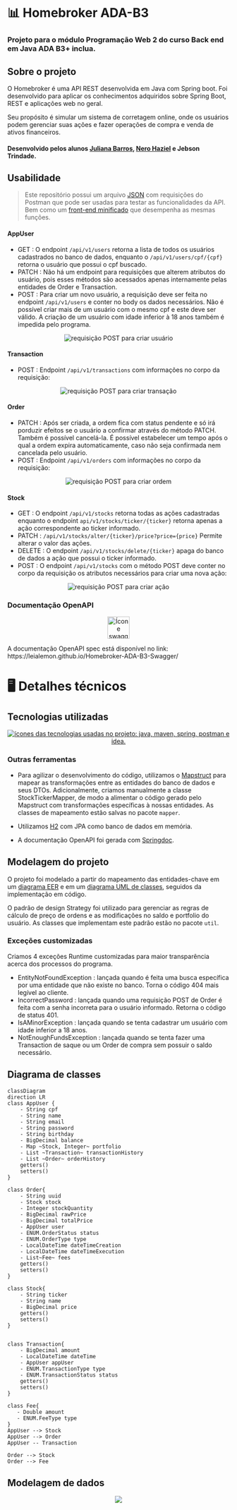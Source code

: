 # 📊 Homebroker ADA-B3
### Projeto para o módulo Programação Web 2 do curso Back end em Java ADA B3+ inclua.

## Sobre o projeto

O Homebroker é uma API REST desenvolvida em Java com Spring boot. Foi desenvolvido para aplicar os conhecimentos adquiridos sobre Spring Boot, REST e aplicações web no geral.

Seu propósito é simular um sistema de corretagem online, onde os usuários podem gerenciar suas ações e fazer operações de compra e venda de ativos financeiros.

#### Desenvolvido pelos alunos [Juliana Barros](https://github.com/leialemon), [Nero Haziel](https://github.com/HepoHB) e Jebson Trindade.

## Usabilidade

> Este repositório possui um arquivo [JSON](Homebroker.postman_collection.json) com requisições do Postman que pode ser usadas para testar as funcionalidades da API. Bem como um [front-end minificado](miniFront) que desempenha as mesmas funções.

#### AppUser
- GET : O endpoint `/api/v1/users` retorna a lista de todos os usuários cadastrados no banco de dados, enquanto o `/api/v1/users/cpf/{cpf}` retorna o usuário que possui o cpf buscado.
- PATCH : Não há um endpoint para requisições que alterem atributos do usuário, pois esses métodos são acessados apenas internamente pelas entidades de Order e Transaction.
- POST : Para criar um novo usuário, a requisição deve ser feita no endpoint `/api/v1/users` e conter no body os dados necessários. Não é possível criar mais de um usuário com o mesmo cpf e este deve ser válido. A criação de um usuário com idade inferior à 18 anos também é impedida pelo programa.

<p align="center">
    <img src="README-contents/postUser.png" alt="requisição POST para criar usuário">
</p>

#### Transaction
- POST : Endpoint `/api/v1/transactions` com informações no corpo da requisição:

<p align="center">
    <img src="README-contents/postTransaction.png" alt="requisição POST para criar transação">
</p>

#### Order
- PATCH : Após ser criada, a ordem fica com status pendente e só irá porduzir efeitos se o usuário a confirmar através do método PATCH. Também é possível cancelá-la. É possível estabelecer um tempo após o qual a ordem expira automaticamente, caso não seja confirmada nem cancelada pelo usuário.
- POST : Endpoint `/api/v1/orders` com informações no corpo da requisição:

<p align="center">
    <img src="README-contents/postOrder.png" alt="requisição POST para criar ordem">
</p>

#### Stock
- GET : O endpoint `/api/v1/stocks` retorna todas as ações cadastradas enquanto o endpoint `api/v1/stocks/ticker/{ticker}` retorna apenas a ação correspondente ao ticker informado.
- PATCH : `/api/v1/stocks/alter/{ticker}/price?price={price}` Permite alterar o valor das ações.
- DELETE : O endpoint `/api/v1/stocks/delete/{ticker}` apaga do banco de dados a ação que possui o ticker informado.
- POST : O endpoint `/api/v1/stocks` com o método POST deve conter no corpo da requisição os atributos necessários para criar uma nova ação:

<p align="center">
    <img src="README-contents/postStock.png" alt="requisição POST para criar ação">
</p>

### Documentação OpenAPI 
<p align="center">
<img  width="50" height="50" src="./README-contents/swagger.png" alt="Ícone swagger"> 
</p>
<p> A documentação OpenAPI spec está disponível no link: https://leialemon.github.io/Homebroker-ADA-B3-Swagger/</p>


# 🖥️ Detalhes técnicos

## Tecnologias utilizadas
<p align="center">
    <a href="https://skillicons.dev">
        <img src="https://skillicons.dev/icons?i=java,maven,spring,hibernate,postman,idea" alt="ícones das tecnologias usadas no projeto: java, maven, spring, postman e idea.">
    </a>
</p>

### Outras ferramentas

- Para agilizar o desenvolvimento do código, utilizamos o [Mapstruct](https://mapstruct.org/) para mapear as transformações entre as entidades do banco de dados e seus DTOs. Adicionalmente, criamos manualmente a classe StockTickerMapper, de modo a alimentar o código gerado pelo Mapstruct com transformações específicas à nossas entidades. As classes de mapeamento estão salvas no pacote `mapper`.

- Utilizamos [H2](https://www.h2database.com/html/main.html) com JPA como banco de dados em memória.

- A documentação OpenAPI foi gerada com [Springdoc](https://springdoc.org/).

## Modelagem do projeto

O projeto foi modelado a partir do mapeamento das entidades-chave em um [diagrama EER](https://github.com/leialemon/Ada-Homebroker?tab=readme-ov-file#modelagem-de-dados) e em um [diagrama UML de classes](https://github.com/leialemon/Ada-Homebroker/blob/main/README.md#diagrama-de-classes), seguidos da implementação em código.

O padrão de design Strategy foi utilizado para gerenciar as regras de cálculo de preço de ordens e as modificações no saldo e portfolio do usuário. As classes que implementam este padrão estão no pacote `util`.

### Exceções customizadas

Criamos 4 exceções Runtime customizadas para maior transparência acerca dos processos do programa.

- EntityNotFoundException : lançada quando é feita uma busca específica por uma entidade que não existe no banco. Torna o código 404 mais legível ao cliente.
- IncorrectPassword : lançada quando uma requisição POST de Order é feita com a senha incorreta para o usuário informado. Retorna o código de status 401.
- IsAMinorException : lançada quando se tenta cadastrar um usuário com idade inferior a 18 anos.
- NotEnoughFundsException : lançada quando se tenta fazer uma Transaction de saque ou um Order de compra sem possuir o saldo necessário.

## Diagrama de classes 

```mermaid
classDiagram
direction LR
class AppUser {
    - String cpf 
    - String name
    - String email
    - String password
    - String birthday
    - BigDecimal balance
    - Map ~Stock, Integer~ portfolio
    - List ~Transaction~ transactionHistory
    - List ~Order~ orderHistory
    getters()
    setters()
}

class Order{
    - String uuid
    - Stock stock
    - Integer stockQuantity
    - BigDecimal rawPrice
    - BigDecimal totalPrice
    - AppUser user
    - ENUM.OrderStatus status
    - ENUM.OrderType type
    - LocalDateTime dateTimeCreation
    - LocalDateTime dateTimeExecution
    - List~Fee~ fees
    getters()
    setters()
}

class Stock{
    - String ticker
    - String name
    - BigDecimal price
    getters()
    setters()
}


class Transaction{
    - BigDecimal amount
    - LocalDateTime dateTime
    - AppUser appUser
    - ENUM.TransactionType type
    - ENUM.TransactionStatus status
    getters()
    setters()
}

class Fee{
   - Double amount
   - ENUM.FeeType type
}
AppUser --> Stock
AppUser --> Order
AppUser -- Transaction

Order --> Stock
Order --> Fee
```

## Modelagem de dados

<p align="center">
    <img src="README-contents/EERProjetoADAB3.png">    
</p>

